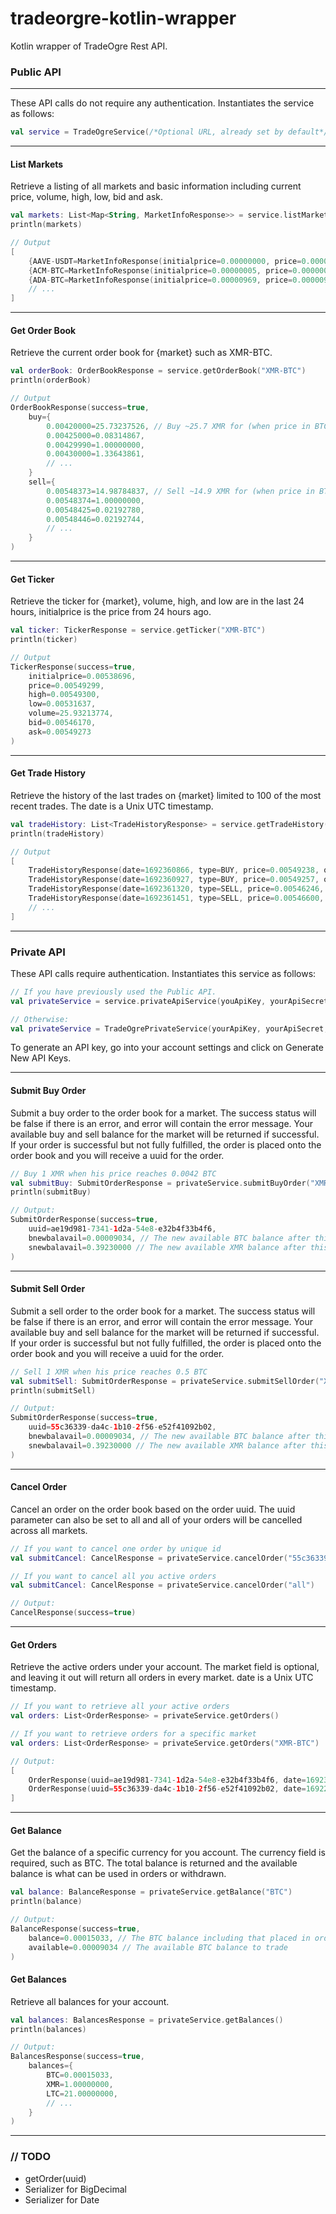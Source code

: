# tradeorgre-kotlin-wrapper
Kotlin wrapper of TradeOgre Rest API.

### Public API
___
These API calls do not require any authentication. Instantiates the service as follows:
````kt
val service = TradeOgreService(/*Optional URL, already set by default*/)
````

___
#### List Markets
Retrieve a listing of all markets and basic information including current price, volume, high, low, bid and ask.
````kt
val markets: List<Map<String, MarketInfoResponse>> = service.listMarkets()
println(markets)
````
```kt
// Output
[
    {AAVE-USDT=MarketInfoResponse(initialprice=0.00000000, price=0.00000000, high=0.00000000, low=0.00000000, volume=0.00000000, bid=5.00000000, ask=0.00000000)}, 
    {ACM-BTC=MarketInfoResponse(initialprice=0.00000005, price=0.00000005, high=0.00000005, low=0.00000005, volume=0.00073916, bid=0.00000005, ask=0.00000006)}, 
    {ADA-BTC=MarketInfoResponse(initialprice=0.00000969, price=0.00000998, high=0.00000998, low=0.00000930, volume=0.04807046, bid=0.00001000, ask=0.00001008)}, 
    // ...
]
```
___
#### Get Order Book
Retrieve the current order book for {market} such as XMR-BTC.
````kt
val orderBook: OrderBookResponse = service.getOrderBook("XMR-BTC")
println(orderBook)
````
```kt
// Output
OrderBookResponse(success=true, 
    buy={
        0.00420000=25.73237526, // Buy ~25.7 XMR for (when price in BTC reach) 0,0042 BTC 
        0.00425000=0.08314867, 
        0.00429990=1.00000000, 
        0.00430000=1.33643861, 
        // ...
    }
    sell={
        0.00548373=14.98784837, // Sell ~14.9 XMR for (when price in BTC reach) 0.00548373 BTC
        0.00548374=1.00000000, 
        0.00548425=0.02192780, 
        0.00548446=0.02192744, 
        // ...
    }
)
```
___
#### Get Ticker
Retrieve the ticker for {market}, volume, high, and low are in the last 24 hours, initialprice is the price from 24 hours ago.
````kt
val ticker: TickerResponse = service.getTicker("XMR-BTC")
println(ticker)
````
```kt
// Output
TickerResponse(success=true, 
    initialprice=0.00538696, 
    price=0.00549299, 
    high=0.00549300, 
    low=0.00531637, 
    volume=25.93213774, 
    bid=0.00546170, 
    ask=0.00549273
)
```
___
#### Get Trade History
Retrieve the history of the last trades on {market} limited to 100 of the most recent trades. The date is a Unix UTC timestamp.
````kt
val tradeHistory: List<TradeHistoryResponse> = service.getTradeHistory("XMR-BTC")
println(tradeHistory)
````
```kt
// Output
[
    TradeHistoryResponse(date=1692360866, type=BUY, price=0.00549238, quantity=0.10841407), 
    TradeHistoryResponse(date=1692360927, type=BUY, price=0.00549257, quantity=0.34187021), 
    TradeHistoryResponse(date=1692361320, type=SELL, price=0.00546246, quantity=0.20515308), 
    TradeHistoryResponse(date=1692361451, type=SELL, price=0.00546600, quantity=6.07520000), 
    // ...
]
```
___
### Private API
These API calls require authentication. Instantiates this service as follows:
````kt
// If you have previously used the Public API.
val privateService = service.privateApiService(youApiKey, yourApiSecret)

// Otherwise:
val privateService = TradeOgrePrivateService(yourApiKey, yourApiSecret, HttpClient())
````
To generate an API key, go into your account settings and click on Generate New API Keys.
___
#### Submit Buy Order
Submit a buy order to the order book for a market. The success status will be false if there is an error, and error will contain the error message. Your available buy and sell balance for the market will be returned if successful. If your order is successful but not fully fulfilled, the order is placed onto the order book and you will receive a uuid for the order.
````kt
// Buy 1 XMR when his price reaches 0.0042 BTC
val submitBuy: SubmitOrderResponse = privateService.submitBuyOrder("XMR-BTC", "1", "0.0042")
println(submitBuy)
````
````kt
// Output:
SubmitOrderResponse(success=true, 
    uuid=ae19d981-7341-1d2a-54e8-e32b4f33b4f6, 
    bnewbalavail=0.00009034, // The new available BTC balance after this operation.
    snewbalavail=0.39230000 // The new available XMR balance after this operation.
)
````
___
#### Submit Sell Order
Submit a sell order to the order book for a market. The success status will be false if there is an error, and error will contain the error message. Your available buy and sell balance for the market will be returned if successful. If your order is successful but not fully fulfilled, the order is placed onto the order book and you will receive a uuid for the order.
````kt
// Sell 1 XMR when his price reaches 0.5 BTC
val submitSell: SubmitOrderResponse = privateService.submitSellOrder("XMR-BTC", "1", "0.5")
println(submitSell)
````
````kt
// Output:
SubmitOrderResponse(success=true, 
    uuid=55c36339-da4c-1b10-2f56-e52f41092b02, 
    bnewbalavail=0.00009034, // The new available BTC balance after this operation.
    snewbalavail=0.39230000 // The new available XMR balance after this operation.
)
````
___
#### Cancel Order
Cancel an order on the order book based on the order uuid. The uuid parameter can also be set to all and all of your orders will be cancelled across all markets.
````kt
// If you want to cancel one order by unique id
val submitCancel: CancelResponse = privateService.cancelOrder("55c36339-da4c-1b10-2f56-e52f41092b02")

// If you want to cancel all you active orders
val submitCancel: CancelResponse = privateService.cancelOrder("all")
````
````kt
// Output:
CancelResponse(success=true)
````
___
#### Get Orders
Retrieve the active orders under your account. The market field is optional, and leaving it out will return all orders in every market. date is a Unix UTC timestamp.
````kt
// If you want to retrieve all your active orders
val orders: List<OrderResponse> = privateService.getOrders()

// If you want to retrieve orders for a specific market
val orders: List<OrderResponse> = privateService.getOrders("XMR-BTC")
````
````kt
// Output:
[
    OrderResponse(uuid=ae19d981-7341-1d2a-54e8-e32b4f33b4f6, date=1692372889, type=BUY, price=0.00420000, quantity=1.00000000, market=XMR-BTC), 
    OrderResponse(uuid=55c36339-da4c-1b10-2f56-e52f41092b02, date=1692204956, type=SELL, price=0.5, quantity=1.00000000, market=XMR-BTC)
]
````
___
#### Get Balance
Get the balance of a specific currency for you account. The currency field is required, such as BTC. The total balance is returned and the available balance is what can be used in orders or withdrawn.
````kt
val balance: BalanceResponse = privateService.getBalance("BTC")
println(balance)
````
````kt
// Output:
BalanceResponse(success=true, 
    balance=0.00015033, // The BTC balance including that placed in orders
    available=0.00009034 // The available BTC balance to trade
)
````
#### Get Balances
Retrieve all balances for your account.
````kt
val balances: BalancesResponse = privateService.getBalances()
println(balances)
````
````kt
// Output:
BalancesResponse(success=true, 
    balances={
        BTC=0.00015033, 
        XMR=1.00000000, 
        LTC=21.00000000,
        // ...
    }
)
````
___
### // TODO
- getOrder(uuid)
- Serializer for BigDecimal 
- Serializer for Date 
